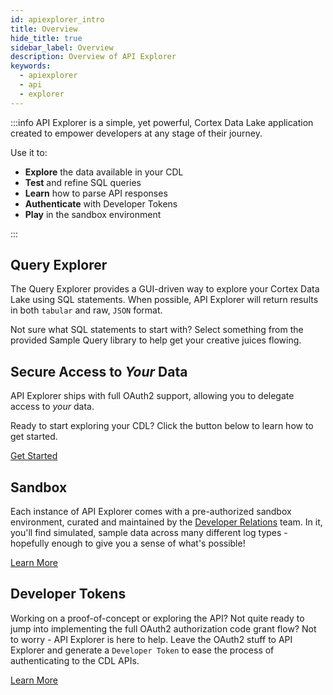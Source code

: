 ```yaml
---
id: apiexplorer_intro
title: Overview
hide_title: true
sidebar_label: Overview
description: Overview of API Explorer
keywords:
  - apiexplorer
  - api
  - explorer
---
```


:::info
API Explorer is a simple, yet powerful, Cortex Data Lake application created to empower developers at any stage of their journey.

Use it to:

- **Explore** the data available in your CDL
- **Test** and refine SQL queries
- **Learn** how to parse API responses
- **Authenticate** with Developer Tokens
- **Play** in the sandbox environment

:::

## Query Explorer

The Query Explorer provides a GUI-driven way to explore your Cortex Data Lake using SQL statements. When possible, API Explorer will return results in both `tabular` and raw, `JSON` format.

Not sure what SQL statements to start with? Select something from the provided Sample Query library to help get your creative juices flowing.

## Secure Access to _Your_ Data

API Explorer ships with full OAuth2 support, allowing you to delegate access to _your_ data.

Ready to start exploring your CDL? Click the button below to learn how to get started.

<a className="button button--outline button--primary" href="/docs/data_lake/learn/apiexplorer_authorization">
Get Started
</a>

## Sandbox

Each instance of API Explorer comes with a pre-authorized sandbox environment, curated and maintained by the [Developer Relations](https://medium.com/palo-alto-networks-developer-blog/introducing-developer-relations-at-palo-alto-networks-c9b4a8817c4) team. In it, you'll find simulated, sample data across many different log types - hopefully enough to give you a sense of what's possible!

<a className="button button--outline button--primary" href="/docs/data_lake/learn/sandbox_data">
Learn More
</a>

## Developer Tokens

Working on a proof-of-concept or exploring the API? Not quite ready to jump into implementing the full OAuth2 authorization code grant flow? Not to worry - API Explorer is here to help. Leave the OAuth2 stuff to API Explorer and generate a `Developer Token` to ease the process of authenticating to the CDL APIs.

<a className="button button--outline button--primary" href="/docs/data_lake/learn/developer_tokens">
Learn More
</a>
